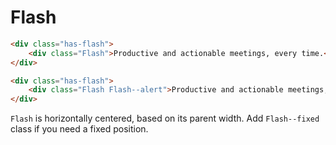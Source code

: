 # Flash

```html
<div class="has-flash">
	<div class="Flash">Productive and actionable meetings, every time.</div>
</div>
```

```html
<div class="has-flash">
	<div class="Flash Flash--alert">Productive and actionable meetings, every time.</div>
</div>
```

`Flash` is horizontally centered, based on its parent width. Add `Flash--fixed` class if you need a fixed position.